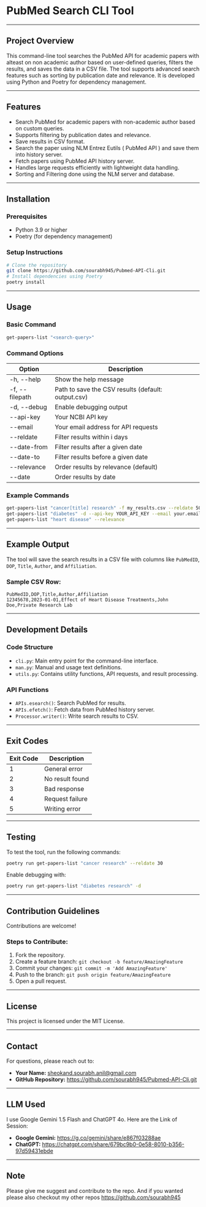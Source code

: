 # PubMed Search CLI Tool
----
## **Project Overview**
This command-line tool searches the PubMed API for academic papers with alteast on non academic author based on user-defined queries, filters the results, and saves the data in a CSV file. The tool supports advanced search features such as sorting by publication date and relevance. It is developed using Python and Poetry for dependency management.

---

## **Features**
- Search PubMed for academic papers with non-academic author based on custom queries.
- Supports filtering by publication dates and relevance.
- Save results in CSV format.
- Search the paper using NLM Entrez Eutils ( PubMed API ) and save them into history server.
- Fetch papers using PubMed API history server.
- Handles large requests efficiently with lightweight data handling.
- Sorting and Filtering done using the NLM server and database.

---

## **Installation**

### **Prerequisites**
- Python 3.9 or higher
- Poetry (for dependency management)

### **Setup Instructions**
```bash
# Clone the repository
git clone https://github.com/sourabh945/Pubmed-API-Cli.git
# Install dependencies using Poetry
poetry install
```

---

## **Usage**

### **Basic Command**
```bash
get-papers-list "<search-query>"
```

### **Command Options**
| Option        | Description                                       |
|---------------|---------------------------------------------------|
| -h, --help    | Show the help message                             |
| -f, --filepath| Path to save the CSV results (default: output.csv) |
| -d, --debug   | Enable debugging output                            |
| --api-key     | Your NCBI API key                                  |
| --email       | Your email address for API requests               |
| --reldate     | Filter results within i days                      |
| --date-from   | Filter results after a given date                 |
| --date-to     | Filter results before a given date                |
| --relevance   | Order results by relevance (default)              |
| --date        | Order results by date                              |

### **Example Commands**
```bash
get-papers-list "cancer[title] research" -f my_results.csv --reldate 500 --date-from 2023/01/01
get-papers-list "diabetes" -d --api-key YOUR_API_KEY --email your.email@example.com
get-papers-list "heart disease" --relevance
```

---

## **Example Output**
The tool will save the search results in a CSV file with columns like `PubMedID`, `DOP`, `Title`, `Author`, and `Affiliation`.

### **Sample CSV Row:**
```
PubMedID,DOP,Title,Author,Affiliation
12345678,2023-01-01,Effect of Heart Disease Treatments,John Doe,Private Research Lab
```

---

## **Development Details**

### **Code Structure**
- `cli.py`: Main entry point for the command-line interface.
- `man.py`: Manual and usage text definitions.
- `utils.py`: Contains utility functions, API requests, and result processing.

### **API Functions**
- `APIs.esearch()`: Search PubMed for results.
- `APIs.efetch()`: Fetch data from PubMed history server.
- `Processor.writer()`: Write search results to CSV.

---

## **Exit Codes**
| Exit Code | Description        |
|-----------|--------------------|
| 1         | General error      |
| 2         | No result found    |
| 3         | Bad response       |
| 4         | Request failure    |
| 5         | Writing error      |

---

## **Testing**

To test the tool, run the following commands:
```bash
poetry run get-papers-list "cancer research" --reldate 30
```
Enable debugging with:
```bash
poetry run get-papers-list "diabetes research" -d
```

---

## **Contribution Guidelines**
Contributions are welcome!

### **Steps to Contribute:**
1. Fork the repository.
2. Create a feature branch: `git checkout -b feature/AmazingFeature`
3. Commit your changes: `git commit -m 'Add AmazingFeature'`
4. Push to the branch: `git push origin feature/AmazingFeature`
5. Open a pull request.

---

## **License**
This project is licensed under the MIT License.

---

## **Contact**
For questions, please reach out to:
- **Your Name:** [ sheokand.sourabh.anil@gmail.com ](mailto:sheokand.sourabh.anil@gamil.com)
- **GitHub Repository:** [ https://github.com/sourabh945/Pubmed-API-Cli.git ]( https://github.com/sourabh945/Pubmed-API-Cli.git )

---

## **LLM Used**
I use Google Gemini 1.5 Flash and ChatGPT 4o. Here are the Link of Session:
- **Google Gemini:** [ https://g.co/gemini/share/e867f03288ae ]( https://g.co/gemini/share/e867f03288ae )
- **ChatGPT:** [ https://chatgpt.com/share/679bc9b0-0e58-8010-b356-97d59431ebde ]( https://chatgpt.com/share/679bc9b0-0e58-8010-b356-97d59431ebde )
---
## **Note**
Please give me suggest and contribute to the repo. And if you wanted please also checkout my other repos [ https://github.com/sourabh945 ]( https://github.com/sourabh945 )
